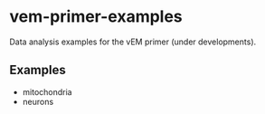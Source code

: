 # vem-primer-examples

Data analysis examples for the vEM primer (under developments).

## Examples

- mitochondria
- neurons

